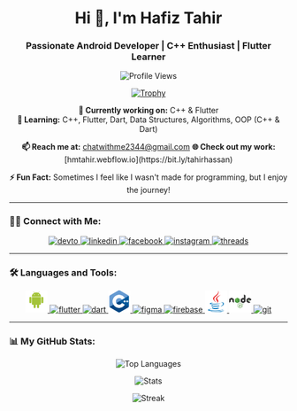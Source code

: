 <h1 align="center">Hi 👋, I'm Hafiz Tahir</h1>
<h3 align="center">Passionate Android Developer | C++ Enthusiast | Flutter Learner</h3>

<p align="center">
  <img src="https://komarev.com/ghpvc/?username=tahirdotdev-tdd&label=Profile%20views&color=0e75b6&style=flat" alt="Profile Views" />
</p>

<p align="center">
  <a href="https://github.com/ryo-ma/github-profile-trophy"><img src="https://github-profile-trophy.vercel.app/?username=tahirdotdev-tdd" alt="Trophy" /></a>
</p>

<p align="center">
  <strong>🔭 Currently working on:</strong> C++ & Flutter  
  <br />
  <strong>🌱 Learning:</strong> C++, Flutter, Dart, Data Structures, Algorithms, OOP (C++ & Dart)
</p>

<p align="center">
  <strong>📫 Reach me at:</strong> <a href="mailto:chatwithme2344@gmail.com">chatwithme2344@gmail.com</a>  
  <strong>🌐 Check out my work:</strong> [hmtahir.webflow.io](https://bit.ly/tahirhassan)
</p>

<p align="center">
  <strong>⚡ Fun Fact:</strong> Sometimes I feel like I wasn't made for programming, but I enjoy the journey! 
</p>

---

### 🧑‍💻 Connect with Me:
<p align="center">
  <a href="https://dev.to/tahirdotdev" target="blank">
    <img src="https://raw.githubusercontent.com/rahuldkjain/github-profile-readme-generator/master/src/images/icons/Social/devto.svg" alt="devto" width="40" height="40" />
  </a>
  <a href="https://linkedin.com/in/tahirdotdev" target="blank">
    <img src="https://raw.githubusercontent.com/rahuldkjain/github-profile-readme-generator/master/src/images/icons/Social/linked-in-alt.svg" alt="linkedin" width="40" height="40" />
  </a>
  <a href="https://fb.com/tahirdotdev" target="blank">
    <img src="https://raw.githubusercontent.com/rahuldkjain/github-profile-readme-generator/master/src/images/icons/Social/facebook.svg" alt="facebook" width="40" height="40" />
  </a>
  <a href="https://instagram.com/tahirhassan_hafiz" target="blank">
    <img src="https://raw.githubusercontent.com/rahuldkjain/github-profile-readme-generator/master/src/images/icons/Social/instagram.svg" alt="instagram" width="40" height="40" />
  </a>
  <a href="https://threads.net/tahirhassan_hafiz" target="blank">
    <img src="https://raw.githubusercontent.com/rahuldkjain/github-profile-readme-generator/master/src/images/icons/Social/threads.svg" alt="threads" width="40" height="40" />
  </a>
</p>

---

### 🛠️ Languages and Tools:

<p align="center">
  <a href="https://developer.android.com" target="_blank" rel="noreferrer">
    <img src="https://raw.githubusercontent.com/devicons/devicon/master/icons/android/android-original-wordmark.svg" alt="android" width="40" height="40"/>
  </a>
  <a href="https://flutter.dev" target="_blank" rel="noreferrer">
    <img src="https://www.vectorlogo.zone/logos/flutterio/flutterio-icon.svg" alt="flutter" width="40" height="40"/>
  </a>
  <a href="https://dart.dev" target="_blank" rel="noreferrer">
    <img src="https://www.vectorlogo.zone/logos/dartlang/dartlang-icon.svg" alt="dart" width="40" height="40"/>
  </a>
  <a href="https://www.w3schools.com/cpp/" target="_blank" rel="noreferrer">
    <img src="https://raw.githubusercontent.com/devicons/devicon/master/icons/cplusplus/cplusplus-original.svg" alt="cplusplus" width="40" height="40"/>
  </a>
  <a href="https://www.figma.com/" target="_blank" rel="noreferrer">
    <img src="https://www.vectorlogo.zone/logos/figma/figma-icon.svg" alt="figma" width="40" height="40"/>
  </a>
  <a href="https://firebase.google.com/" target="_blank" rel="noreferrer">
    <img src="https://www.vectorlogo.zone/logos/firebase/firebase-icon.svg" alt="firebase" width="40" height="40"/>
  </a>
  <a href="https://www.java.com" target="_blank" rel="noreferrer">
    <img src="https://raw.githubusercontent.com/devicons/devicon/master/icons/java/java-original.svg" alt="java" width="40" height="40"/>
  </a>
  <a href="https://nodejs.org" target="_blank" rel="noreferrer">
    <img src="https://raw.githubusercontent.com/devicons/devicon/master/icons/nodejs/nodejs-original-wordmark.svg" alt="nodejs" width="40" height="40"/>
  </a>
  <a href="https://git-scm.com/" target="_blank" rel="noreferrer">
    <img src="https://www.vectorlogo.zone/logos/git-scm/git-scm-icon.svg" alt="git" width="40" height="40"/>
  </a>
</p>

---

### 📊 My GitHub Stats:

<p align="center">
  <img src="https://github-readme-stats.vercel.app/api/top-langs?username=tahirdotdev-tdd&show_icons=true&locale=en&layout=compact" alt="Top Languages" />
</p>

<p align="center">
  <img src="https://github-readme-stats.vercel.app/api?username=tahirdotdev-tdd&show_icons=true&locale=en" alt="Stats" />
</p>

<p align="center">
  <img src="https://github-readme-streak-stats.herokuapp.com/?user=tahirdotdev-tdd" alt="Streak" />
</p>



